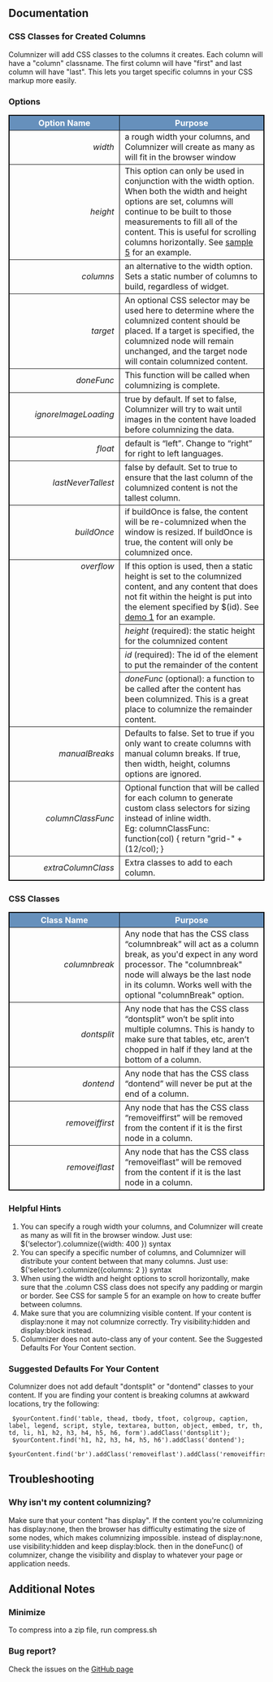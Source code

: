 ## Documentation

### CSS Classes for Created Columns

Columnizer will add CSS classes to the columns it creates. Each column will have a "column" classname. The first column will have "first" and last column will have "last". This lets you target specific columns in your CSS markup more easily.

### Options

<table style="width: 100%; border: 1px solid #000000; margin-bottom: 25px;" border="1" cellspacing="0" cellpadding="3">
<tbody>
<tr>
<th style="width: 200px; background-color: #6690bc;" align="center" valign="middle"><span style="color: #ffffff;">Option Name</span></th>
<th style="background-color: #6690bc;" align="center" valign="middle"><span style="color: #ffffff;">Purpose</span></th>
</tr>
<tr>
<td style="text-align: right; padding-right: 10px;"><em>width</em></td>
<td style="padding-left: 10px;">a rough width your columns, and Columnizer will create as many as will fit in the browser window</td>
</tr>
<tr>
<td style="text-align: right; padding-right: 10px;"><em>height</em></td>
<td style="padding-left: 10px;">This option can only be used in conjunction with the width option. When both the width and height options are set, columns will continue to be built to those measurements to fill all of the content. This is useful for scrolling columns horizontally. See <a href="http://welcome.totheinter.net/autocolumn/sample5.html">sample 5</a> for an example.</td>
</tr>
<tr>
<td style="text-align: right; padding-right: 10px;"><em>columns</em></td>
<td style="padding-left: 10px;">an alternative to the width option. Sets a static number of columns to build, regardless of widget.</td>
</tr>
<tr>
<td style="text-align: right; padding-right: 10px;"><em>target</em></td>
<td style="padding-left: 10px;">An optional CSS selector may be used here to determine where the columnized content should be placed. If a target is specified, the columnized node will remain unchanged, and the target node will contain columnized content.</td>
</tr>
<tr>
<td style="text-align: right; padding-right: 10px;"><em>doneFunc</em></td>
<td style="padding-left: 10px;">This function will be called when columnizing is complete.</td>
</tr>
<tr>
<td style="text-align: right; padding-right: 10px;"><em>ignoreImageLoading<br>
</em></td>
<td style="padding-left: 10px;">true by default. If set to false, Columnizer will try to wait until images in the content have loaded before columnizing the data.</td>
</tr>
<tr>
<td style="text-align: right; padding-right: 10px;"><em>float</em></td>
<td style="padding-left: 10px;">default is “left”. Change to “right” for right to left languages.</td>
</tr>
<tr>
<td style="text-align: right; padding-right: 10px;"><em>lastNeverTallest<br>
</em></td>
<td style="padding-left: 10px;">false by default. Set to true to ensure that the last column of the columnized content is not the tallest column.</td>
</tr>
<tr>
<td style="text-align: right; padding-right: 10px;"><em>buildOnce</em></td>
<td style="padding-left: 10px;">if buildOnce is false, the content will be re-columnized when the window is resized. If buildOnce is true, the content will only be columnized once.</td>
</tr>
<tr>
<td style="text-align: right; padding-right: 10px;" rowspan="4" valign="top"><em>overflow</em></td>
<td style="padding-left: 10px;">If this option is used, then a static height is set to the columnized content, and any content that does not fit within the height is put into the element specified by $(id). See <a href="http://welcome.totheinter.net/autocolumn/sample1.html">demo 1</a> for an example.</td>
</tr>
<tr>
<td style="padding-left: 10px;"><em>height</em> (required): the static height for the columnized content</td>
</tr>
<tr>
<td style="padding-left: 10px;"><em>id</em> (required): The id of the element to put the remainder of the content</td>
</tr>
<tr>
<td style="padding-left: 10px;"><em>doneFunc</em> (optional): a function to be called after the content has been columnized. This is a great place to columnize the remainder content.</td>
</tr>
<tr>
<td style="text-align: right; padding-right: 10px;"><em>manualBreaks</em></td>
<td style="padding-left: 10px;">Defaults to false. Set to true if you only want to create columns with manual column breaks. If true, then width, height, columns options are ignored.</td>
</tr>
<tr>
<td style="text-align: right; padding-right: 10px;"><em>columnClassFunc</em></td>
<td style="padding-left: 10px;">Optional function that will be called for each column to generate custom class selectors for sizing instead of inline width.<br>Eg: columnClassFunc: function(col) { return "grid-" + (12/col); }</td>
</tr>
<tr>
<td style="text-align: right; padding-right: 10px;"><em>extraColumnClass</em></td>
<td style="padding-left: 10px;">Extra classes to add to each column.</td>
</tr>
</tbody>
</table>


### CSS Classes

<table style="width: 100%; border: 1px solid #000000; margin-bottom: 25px;" border="1" cellspacing="0" cellpadding="3">
<tbody>
<tr>
<th style="width: 200px; background-color: #6690bc;" align="center" valign="middle"><span style="color: #ffffff;">Class Name</span></th>
<th style="background-color: #6690bc;" align="center" valign="middle"><span style="color: #ffffff;">Purpose</span></th>
</tr>
<tr>
<td style="text-align: right; padding-right: 10px;"><em>columnbreak</em></td>
<td style="padding-left: 10px;">Any node that has the CSS class “columnbreak” will act as a column break, as you'd expect in any word processor. The "columnbreak" node will always be the last node in its column. Works well with the optional "columnBreak" option.</td>
</tr>
<tr>
<td style="text-align: right; padding-right: 10px;"><em>dontsplit</em></td>
<td style="padding-left: 10px;">Any node that has the CSS class “dontsplit” won’t be split into multiple columns. This is handy to make sure that tables, etc, aren’t chopped in half if they land at the bottom of a column.</td>
</tr>
<tr>
<td style="text-align: right; padding-right: 10px;"><em>dontend</em></td>
<td style="padding-left: 10px;">Any node that has the CSS class “dontend” will never be put at the end of a column.</td>
</tr>
<tr>
<td style="text-align: right; padding-right: 10px;"><em>removeiffirst</em></td>
<td style="padding-left: 10px;">Any node that has the CSS class “removeiffirst” will be removed from the content if it is the first node in a column.</td>
</tr>
<tr>
<td style="text-align: right; padding-right: 10px;"><em>removeiflast</em></td>
<td style="padding-left: 10px;">Any node that has the CSS class “removeiflast” will be removed from the content if it is the last node in a column.</td>
</tr>
</table>


### Helpful Hints

1. You can specify a rough width your columns, and Columnizer will create as many as will fit in the browser window. Just use: $(‘selector’).columnize({width: 400 }) syntax
2. You can specify a specific number of columns, and Columnizer will distribute your content between that many columns. Just use: $(‘selector’).columnize({columns: 2 }) syntax
3. When using the width and height options to scroll horizontally, make sure that the .column CSS class does not specify any padding or margin or border. See CSS for sample 5 for an example on how to create buffer between columns.
4. Make sure that you are columnizing visible content. If your content is display:none it may not columnize correctly. Try visibility:hidden and display:block instead.
5. Columnizer does not auto-class any of your content. See the Suggested Defaults For Your Content section.


### Suggested Defaults For Your Content

Columnizer does not add default "dontsplit" or "dontend" classes to your content. If you are finding your content is breaking columns at awkward locations, try the following:

     $yourContent.find('table, thead, tbody, tfoot, colgroup, caption, label, legend, script, style, textarea, button, object, embed, tr, th, td, li, h1, h2, h3, h4, h5, h6, form').addClass('dontsplit');
     $yourContent.find('h1, h2, h3, h4, h5, h6').addClass('dontend');
     $yourContent.find('br').addClass('removeiflast').addClass('removeiffirst');


## Troubleshooting

### Why isn't my content columnizing?

Make sure that your content "has display". If the content you're columnizing has display:none, then the browser has difficulty estimating the size of some nodes, which makes columnizing impossible. instead of display:none, use visibility:hidden and keep display:block. then in the doneFunc() of columnizer, change the visibility and display to whatever your page or application needs.


## Additional Notes

### Minimize
To compress into a zip file, run compress.sh

### Bug report?
Check the issues on the [GitHub page](https://github.com/adamwulf/Columnizer-jQuery-Plugin/issues)
